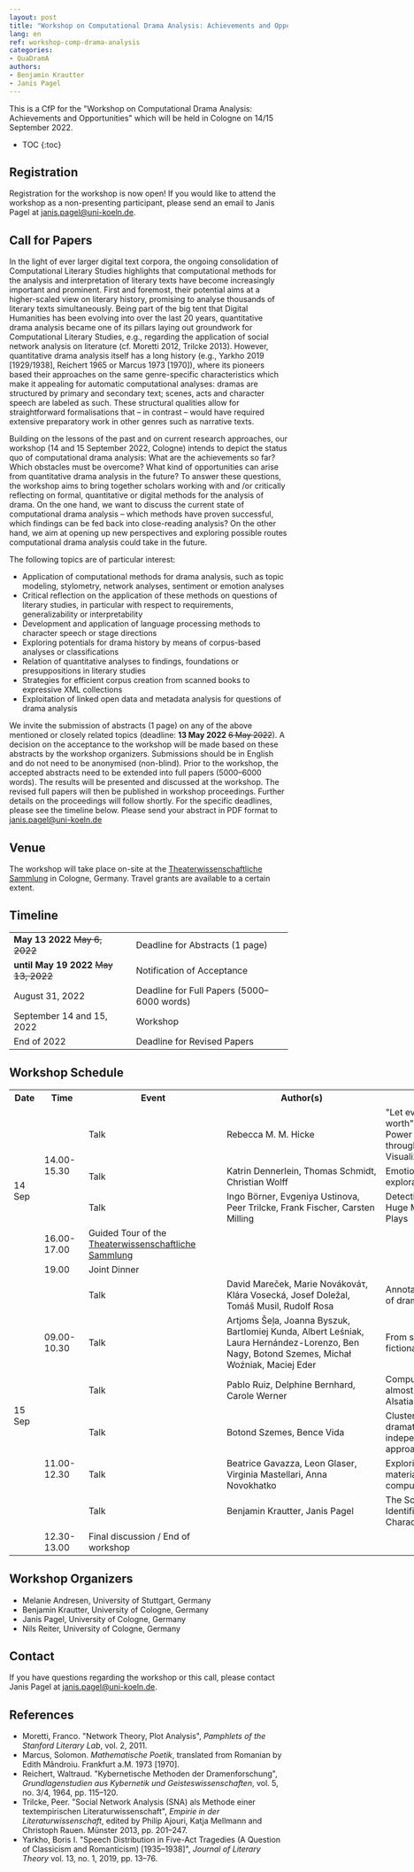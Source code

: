 ```yaml
---
layout: post
title: "Workshop on Computational Drama Analysis: Achievements and Opportunities"
lang: en
ref: workshop-comp-drama-analysis
categories:
- QuaDramA
authors:
- Benjamin Krautter
- Janis Pagel
---
```


This is a CfP for the "Workshop on Computational Drama Analysis: Achievements and Opportunities" which will be held in Cologne on 14/15 September 2022.

* TOC
{:toc}

## Registration

Registration for the workshop is now open! If you would like to attend the workshop as a non-presenting participant, please send an email to Janis Pagel at [janis.pagel@uni-koeln.de](mailto:janis.pagel@uni-koeln.de).

## Call for Papers

In the light of ever larger digital text corpora, the ongoing consolidation of Computational Literary Studies highlights that computational methods for the analysis and interpretation of literary texts have become increasingly important and prominent. First and foremost, their  potential aims at a higher-scaled view on literary history, promising to analyse thousands of literary texts simultaneously. Being part of the big tent that Digital Humanities has been evolving into over the last 20 years, quantitative drama analysis became one of its pillars laying out groundwork for Computational Literary Studies, e.g., regarding the application of social network analysis on literature (cf. Moretti 2012, Trilcke 2013). However, quantitative drama analysis itself has a long history (e.g., Yarkho 2019 [1929/1938], Reichert 1965 or Marcus 1973 [1970]), where its pioneers based their approaches on the same genre-specific characteristics which make it appealing for automatic computational analyses: dramas are structured by primary and secondary text; scenes, acts and character speech are labeled as such. These structural qualities allow for straightforward formalisations that – in contrast – would have required extensive preparatory work in other genres such as narrative texts.

Building on the lessons of the past and on current research approaches, our workshop (14 and 15 September 2022, Cologne) intends to depict the status quo of computational drama analysis: What are the achievements so far? Which obstacles must be overcome? What kind of opportunities can arise from quantitative drama analysis in the future? To answer these questions, the workshop aims to bring together scholars working with and /or critically reflecting on formal, quantitative or digital methods for the analysis of drama. On the one hand, we want to discuss the current state of computational drama analysis – which methods have proven successful, which findings can be fed back into close-reading analysis? On the other hand, we aim at opening up new perspectives and exploring possible routes computational drama analysis could take in the future.

The following topics are of particular interest:

- Application of computational methods for drama analysis, such as topic modeling, stylometry, network analyses, sentiment or emotion analyses
- Critical reflection on the application of these methods on questions of literary studies, in particular with respect to requirements, generalizability or interpretability
- Development and application of language processing methods to character speech or stage directions
- Exploring potentials for drama history by means of corpus-based analyses or classifications
- Relation of quantitative analyses to findings, foundations or presuppositions in literary studies
- Strategies for efficient corpus creation from scanned books to expressive XML collections
- Exploitation of linked open data and metadata analysis for questions of drama analysis

We invite the submission of abstracts (1 page) on any of the above mentioned or closely related topics (deadline: **13 May 2022** ~~6 May 2022~~). A decision on the acceptance to the workshop will be made based on these abstracts by the workshop organizers. Submissions should be in English and do not need to be anonymised (non-blind). Prior to the workshop, the accepted abstracts need to be extended into full papers (5000–6000 words). The results will be presented and discussed at the workshop. The revised full papers will then be published in workshop proceedings. Further details on the proceedings will follow shortly. For the specific deadlines, please see the timeline below. Please send your abstract in PDF format to [janis.pagel@uni-koeln.de](mailto:janis.pagel@uni-koeln.de)

## Venue

The workshop will take place on-site at the [Theaterwissenschaftliche Sammlung](https://tws.phil-fak.uni-koeln.de) in Cologne, Germany. Travel grants are available to a certain extent.

## Timeline

|                                                     |                                            |
| ---                                                 | ---                                        |
| **May 13 2022** ~~May 6, 2022~~ | Deadline for Abstracts (1 page)            |
| **until May 19 2022** ~~May 13, 2022~~              | Notification of Acceptance                 |
| August 31, 2022                                     | Deadline for Full Papers (5000–6000 words) |
| September 14 and 15, 2022                           | Workshop                                   |
| End of 2022                                         | Deadline for Revised Papers                |

## Workshop Schedule

<div style="min-width: 1000px;">
<table class="wide-table">
    <tr>
        <th>Date</th>
        <th>Time</th>
        <th>Event</th>
        <th>Author(s)</th>
        <th>Title</th>
    </tr>
    <tr>
        <td rowspan="5">14 Sep</td>
        <td rowspan="3">14.00-15.30</td>
        <td>Talk</td>
        <td>Rebecca M. M. Hicke</td>
        <td>"Let every word weigh heavy of her worth": Examining How Women Enact Power in Shakespeare’s Comedies through Interactive Speech Pattern Visualizations</td>
    </tr>
    <tr>
        <td>Talk</td>
        <td>Katrin Dennerlein, Thomas Schmidt, Christian Wolff</td>
        <td>Emotion and Stagedirections – first explorations</td>
    </tr>
    <tr>
        <td>Talk</td>
        <td>Ingo Börner, Evgeniya Ustinova, Peer Trilcke, Frank Fischer, Carsten Milling</td>
        <td>Detecting Small World Networks in a Huge Multilingual Corpus of Theater Plays</td>
    </tr>
    <tr>
        <td>16.00-17.00</td>
        <td>Guided Tour of the <a href="https://tws.phil-fak.uni-koeln.de">Theaterwissenschaftliche Sammlung</a></td>
        <td></td>
        <td></td>
    </tr>
    <tr>
        <td>19.00</td>
        <td>Joint Dinner</td>
        <td></td>
        <td></td>
    </tr>
    <tr>
        <td rowspan="7">15 Sep</td>
        <td rowspan="3">09.00-10.30</td>
        <td>Talk</td>
        <td>David Mareček, Marie Novákováτ, Klára Vosecká, Josef Doležal, Tomáš Musil, Rudolf Rosa</td>
        <td>Annotation and automated classification of dramatic situations</td>
    </tr>
    <tr>
        <td>Talk</td>
        <td>Artjoms Šeļa, Joanna Byszuk, Bartlomiej Kunda, Albert Leśniak, Laura Hernández-Lorenzo, Ben Nagy, Botond Szemes, Michał Woźniak, Maciej Eder</td>
        <td>From stage to page: stylistic variation in fictional speech</td>
    </tr>
    <tr>
        <td>Talk</td>
        <td>Pablo Ruiz, Delphine Bernhard, Carole Werner</td>
        <td>Computational drama analysis from almost zero electronic text: The case of Alsatian theater</td>
    </tr>
    <tr>
        <td rowspan="3">11.00-12.30</td>
        <td>Talk</td>
        <td>Botond Szemes, Bence Vida</td>
        <td>Clustering plays based on their dramaturgic structure. A size-independent and well-interpretable approach</td>
    </tr>
    <tr>
        <td>Talk</td>
        <td>Beatrice Gavazza, Leon Glaser, Virginia Mastellari, Anna Novokhatko</td>
        <td>Exploring Ancient Greek comedy: material engagement theory and computational tools</td>
    </tr>
    <tr>
        <td>Talk</td>
        <td>Benjamin Krautter, Janis Pagel</td>
        <td>The Schemer in German Drama: Identification and Quantitative Characterization</td>
    </tr>
    <tr>
        <td>12.30-13.00</td>
        <td>Final discussion / End of workshop</td>
        <td></td>
        <td></td>
    </tr>
</table>
</div>

## Workshop Organizers

- Melanie Andresen, University of Stuttgart, Germany
- Benjamin Krautter, University of Cologne, Germany
- Janis Pagel, University of Cologne, Germany
- Nils Reiter, University of Cologne, Germany

## Contact

If you have questions regarding the workshop or this call, please contact Janis Pagel at [janis.pagel@uni-koeln.de](mailto:janis.pagel@uni-koeln.de).

## References

- Moretti, Franco. "Network Theory, Plot Analysis", <i>Pamphlets of the Stanford Literary Lab</i>, vol. 2, 2011.
- Marcus, Solomon. <i>Mathematische Poetik</i>, translated from Romanian by Edith Mândroiu. Frankfurt a.M. 1973 [1970].
- Reichert, Waltraud. "Kybernetische Methoden der Dramenforschung", <i>Grundlagenstudien aus Kybernetik und Geisteswissenschaften</i>, vol. 5, no. 3/4, 1964, pp. 115–120.
- Trilcke, Peer. "Social Network Analysis (SNA) als Methode einer textempirischen Literaturwissenschaft", <i>Empirie in der Literaturwissenschaft</i>, edited by Philip Ajouri, Katja Mellmann and Christoph Rauen. Münster 2013, pp. 201–247.
- Yarkho, Boris I. "Speech Distribution in Five-Act Tragedies (A Question of Classicism and Romanticism) [1935–1938]", <i>Journal of Literary Theory</i> vol. 13, no. 1, 2019, pp. 13–76.

